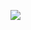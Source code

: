 ![](https://lh3.ggpht.com/_5eY0c1g-zJw/S9t5Vv2RpZI/AAAAAAAAAHY/2V_nzNHUleE/cool%20star%20wars%20photos%20jedi%20sith%20squirrels%20with%20light%20sabers%5B5%5D.jpg?imgmax=800)
